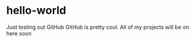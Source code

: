 # hello-world
Just testing out GitHub
GitHub is pretty cool. All of my projects will be on here soon
